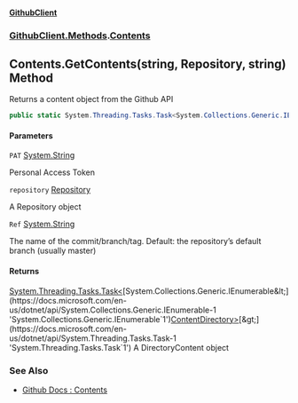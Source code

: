 #### [GithubClient](index 'index')
### [GithubClient.Methods](GithubClient.Methods 'GithubClient.Methods').[Contents](GithubClient.Methods.Contents 'GithubClient.Methods.Contents')

## Contents.GetContents(string, Repository, string) Method

Returns a content object from the Github API

```csharp
public static System.Threading.Tasks.Task<System.Collections.Generic.IEnumerable<GithubClient.Repositories.ContentDirectory>>? GetContents(string PAT, GithubClient.Repositories.Repository repository, string Ref="main");
```
#### Parameters

<a name='GithubClient.Methods.Contents.GetContents(string,GithubClient.Repositories.Repository,string).PAT'></a>

`PAT` [System.String](https://docs.microsoft.com/en-us/dotnet/api/System.String 'System.String')

Personal Access Token

<a name='GithubClient.Methods.Contents.GetContents(string,GithubClient.Repositories.Repository,string).repository'></a>

`repository` [Repository](GithubClient.Repositories.Repository 'GithubClient.Repositories.Repository')

A Repository object

<a name='GithubClient.Methods.Contents.GetContents(string,GithubClient.Repositories.Repository,string).Ref'></a>

`Ref` [System.String](https://docs.microsoft.com/en-us/dotnet/api/System.String 'System.String')

The name of the commit/branch/tag. Default: the repository’s default branch (usually master)

#### Returns
[System.Threading.Tasks.Task&lt;](https://docs.microsoft.com/en-us/dotnet/api/System.Threading.Tasks.Task-1 'System.Threading.Tasks.Task`1')[System.Collections.Generic.IEnumerable&lt;](https://docs.microsoft.com/en-us/dotnet/api/System.Collections.Generic.IEnumerable-1 'System.Collections.Generic.IEnumerable`1')[ContentDirectory](GithubClient.Repositories.ContentDirectory 'GithubClient.Repositories.ContentDirectory')[&gt;](https://docs.microsoft.com/en-us/dotnet/api/System.Collections.Generic.IEnumerable-1 'System.Collections.Generic.IEnumerable`1')[&gt;](https://docs.microsoft.com/en-us/dotnet/api/System.Threading.Tasks.Task-1 'System.Threading.Tasks.Task`1')
A DirectoryContent object

### See Also
- [Github Docs : Contents](https://docs.github.com/en/rest/repos/contents#get-repository-content 'https://docs.github.com/en/rest/repos/contents#get-repository-content')